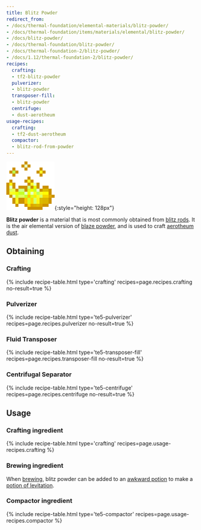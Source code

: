 ```yaml
---
title: Blitz Powder
redirect_from:
- /docs/thermal-foundation/elemental-materials/blitz-powder/
- /docs/thermal-foundation/items/materials/elemental/blitz-powder/
- /docs/blitz-powder/
- /docs/thermal-foundation/blitz-powder/
- /docs/thermal-foundation-2/blitz-powder/
- /docs/1.12/thermal-foundation-2/blitz-powder/
recipes:
  crafting:
  - tf2-blitz-powder
  pulverizer:
  - blitz-powder
  transposer-fill:
  - blitz-powder
  centrifuge:
  - dust-aerotheum
usage-recipes:
  crafting:
  - tf2-dust-aerotheum
  compactor:
  - blitz-rod-from-powder
---
```


![Blitz powder](/assets/images/thermal-foundation-2/blitz-powder.gif){:style="height: 128px"}


**Blitz powder** is a material that is most commonly obtained from [blitz
rods](/docs/1.12/thermal-foundation/blitz-rod/). It is the air elemental version of [blaze
powder](https://minecraft.gamepedia.com/Blaze_Powder), and is used to craft
[aerotheum dust](/docs/1.12/thermal-foundation/aerotheum-dust/).


Obtaining
---------

### Crafting
{% include recipe-table.html type='crafting' recipes=page.recipes.crafting no-result=true %}

### Pulverizer
{% include recipe-table.html type='te5-pulverizer' recipes=page.recipes.pulverizer no-result=true %}

### Fluid Transposer
{% include recipe-table.html type='te5-transposer-fill' recipes=page.recipes.transposer-fill no-result=true %}

### Centrifugal Separator
{% include recipe-table.html type='te5-centrifuge' recipes=page.recipes.centrifuge no-result=true %}


Usage
-----

### Crafting ingredient
{% include recipe-table.html type='crafting' recipes=page.usage-recipes.crafting %}

### Brewing ingredient
When [brewing](https://minecraft.gamepedia.com/Brewing), blitz powder can be
added to an [awkward
potion](https://minecraft.gamepedia.com/Potion#Base_potions) to make a [potion
of levitation](/docs/1.12/cofh-core/potions/).

### Compactor ingredient
{% include recipe-table.html type='te5-compactor' recipes=page.usage-recipes.compactor %}
